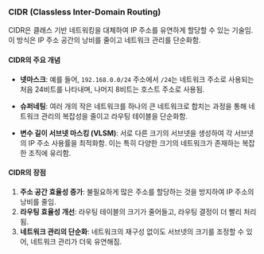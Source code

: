 ### CIDR (Classless Inter-Domain Routing)

CIDR은 클래스 기반 네트워킹을 대체하여 IP 주소를 유연하게 할당할 수 있는 기술임. 이 방식은 IP 주소 공간의 낭비를 줄이고 네트워크 관리를 단순화함.

#### CIDR의 주요 개념

- **넷마스크**: 예를 들어, `192.168.0.0/24` 주소에서 `/24`는 네트워크 주소로 사용되는 처음 24비트를 나타내며, 나머지 8비트는 호스트 주소로 사용됨.

- **슈퍼네팅**: 여러 개의 작은 네트워크를 하나의 큰 네트워크로 합치는 과정을 통해 네트워크 관리의 복잡성을 줄이고 라우팅 테이블을 단순화함.

- **변수 길이 서브넷 마스킹 (VLSM)**: 서로 다른 크기의 서브넷을 생성하여 각 서브넷의 IP 주소 사용률을 최적화함. 이는 특히 다양한 크기의 네트워크가 존재하는 복잡한 조직에 유리함.

#### CIDR의 장점

1. **주소 공간 효율성 증가**: 불필요하게 많은 주소를 할당하는 것을 방지하여 IP 주소의 낭비를 줄임.
2. **라우팅 효율성 개선**: 라우팅 테이블의 크기가 줄어들고, 라우팅 결정이 더 빨리 처리됨.
3. **네트워크 관리의 단순화**: 네트워크의 재구성 없이도 서브넷의 크기를 조정할 수 있어, 네트워크 관리가 더욱 유연해짐.
